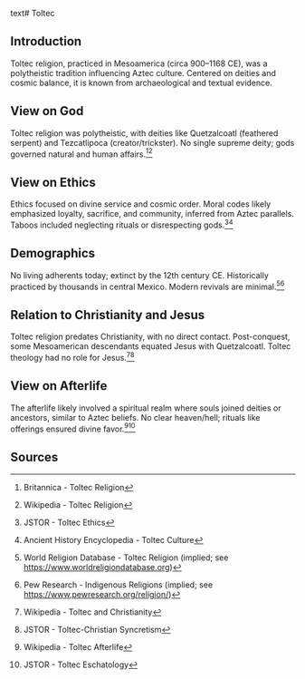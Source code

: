 text# Toltec
## Introduction
Toltec religion, practiced in Mesoamerica (circa 900–1168 CE), was a polytheistic tradition influencing Aztec culture. Centered on deities and cosmic balance, it is known from archaeological and textual evidence.
## View on God
Toltec religion was polytheistic, with deities like Quetzalcoatl (feathered serpent) and Tezcatlipoca (creator/trickster). No single supreme deity; gods governed natural and human affairs.[^31][^32]
## View on Ethics
Ethics focused on divine service and cosmic order. Moral codes likely emphasized loyalty, sacrifice, and community, inferred from Aztec parallels. Taboos included neglecting rituals or disrespecting gods.[^33][^34]
## Demographics
No living adherents today; extinct by the 12th century CE. Historically practiced by thousands in central Mexico. Modern revivals are minimal.[^35][^36]
## Relation to Christianity and Jesus
Toltec religion predates Christianity, with no direct contact. Post-conquest, some Mesoamerican descendants equated Jesus with Quetzalcoatl. Toltec theology had no role for Jesus.[^37][^38]
## View on Afterlife
The afterlife likely involved a spiritual realm where souls joined deities or ancestors, similar to Aztec beliefs. No clear heaven/hell; rituals like offerings ensured divine favor.[^39][^40]
## Sources
[^31]: Britannica - Toltec Religion[](https://www.britannica.com/topic/Toltec-religion)
[^32]: Wikipedia - Toltec Religion[](https://en.wikipedia.org/wiki/Toltec_religion)
[^33]: JSTOR - Toltec Ethics[](https://www.jstor.org/stable/3260715)
[^34]: Ancient History Encyclopedia - Toltec Culture[](https://www.ancient.eu/Toltec_Religion/)
[^35]: World Religion Database - Toltec Religion (implied; see https://www.worldreligiondatabase.org)
[^36]: Pew Research - Indigenous Religions (implied; see https://www.pewresearch.org/religion/)
[^37]: Wikipedia - Toltec and Christianity[](https://en.wikipedia.org/wiki/Toltec_religion#Christianity)
[^38]: JSTOR - Toltec-Christian Syncretism[](https://www.jstor.org/stable/3260716)
[^39]: Wikipedia - Toltec Afterlife[](https://en.wikipedia.org/wiki/Toltec_religion#Afterlife)
[^40]: JSTOR - Toltec Eschatology[](https://www.jstor.org/stable/3260717)
